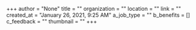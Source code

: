 +++
author = "None"
title = ""
organization = ""
location = ""
link = ""
created_at = "January 26, 2021, 9:25 AM"
a_job_type = ""
b_benefits = []
c_feedback = ""
thumbnail = ""
+++
